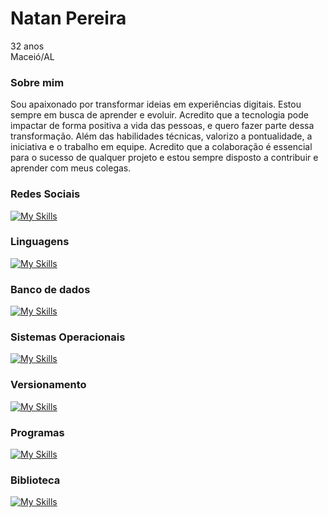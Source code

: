 # Natan Pereira
32 anos <br>
Maceió/AL

### Sobre mim
Sou apaixonado por transformar ideias em experiências digitais. Estou sempre em busca de aprender e evoluir. Acredito que a tecnologia pode impactar de forma positiva a vida das pessoas, e quero fazer parte dessa transformação.
Além das habilidades técnicas, valorizo a pontualidade, a iniciativa e o trabalho em equipe. Acredito que a colaboração é essencial para o sucesso de qualquer projeto e estou sempre disposto a contribuir e aprender com meus colegas.


### Redes Sociais 
[![My Skills](https://skillicons.dev/icons?i=linkedin)](https://www.linkedin.com/in/natandspereira)


### Linguagens
[![My Skills](https://skillicons.dev/icons?i=html,css,javascript,nodejs)](https://skillicons.dev)



### Banco de dados 
[![My Skills](https://skillicons.dev/icons?i=mysql)](https://skillicons.dev)

### Sistemas Operacionais
[![My Skills](https://skillicons.dev/icons?i=linux,windows)](https://skillicons.dev)

### Versionamento
[![My Skills](https://skillicons.dev/icons?i=git,github)](https://skillicons.dev)

### Programas
[![My Skills](https://skillicons.dev/icons?i=vscode)](https://skillicons.dev)


### Biblioteca 
[![My Skills](https://skillicons.dev/icons?i=react)](https://skillicons.dev)



